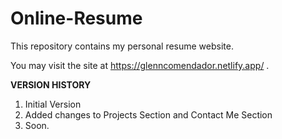 # Online-Resume

This repository contains my personal resume website.

You may visit the site at https://glenncomendador.netlify.app/ .

**VERSION HISTORY**
1. Initial Version
2. Added changes to Projects Section and Contact Me Section
3. Soon.
